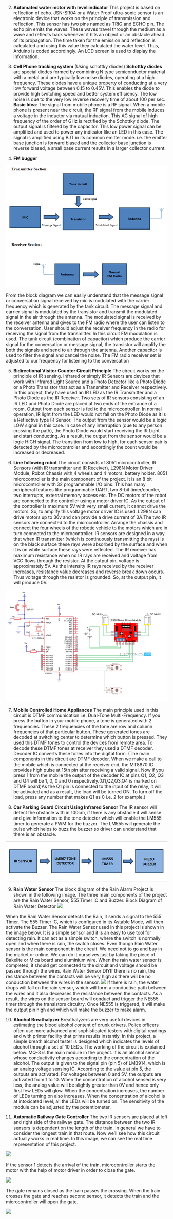 2)  __Automated water motor with level indicator__
This project is based on reflection of echo. JSN-SR04 or a Water Proof ultra-sonic sensor is an electronic device that works on the 
principle of transmission and reflection. This sensor has two pins named as TRIG and ECHO pin. The echo pin emits the waves. 
These waves travel through the medium as a wave and reflects back whenever it hits an object or an obstacle ahead of its propagation.
The time taken for the emission and reflection is calculated and using this value they calculated the water level. Thus, Arduino is 
coded accordingly. An LCD screen is used to display the information.

3) __Cell Phone tracking system__
(Using schottky diodes)
__Schottky diodes__ are special diodes formed by combining N type semiconductor material with a metal and are typically low noise diodes,
operating at a high frequency. These diodes have a unique property of conducting at a very low forward voltage between 0.15 to 0.45V.
This enables the diode to provide high switching speed and better system efficiency.  The low noise is due to the very low reverse 
recovery time of about 100 per sec.
__Basic Idea__: The signal from mobile phone is a RF signal. When a mobile phone is present near the circuit, the RF signal from the
mobile induces a voltage in the inductor via mutual induction. This AC signal of high frequency of the order of GHz is rectified by 
the Schottky diode. The output signal is filtered by the capacitor. This low power signal can be amplified and used to power any 
indicator like an LED in this case. The signal is amplified using BJT in its common emitter mode.  i.e. the emitter base junction 
is forward biased and the collector base junction is reverse biased, a small base current results in a larger collector current.

4) __FM bugger__






![](/images/fm%20bugger.png)

From the block diagram we can easily understand that the message signal or conversation signal received by mic is modulated with the carrier frequency which is generated by the tank circuit. The message signal and carrier signal is modulated by the transistor and transmit the modulated signal in the air through the antenna. The modulated signal is received by the receiver antenna and gives to the FM radio where the user can listen to the conversation. User should adjust the receiver frequency in the radio for receiving the signal from the transmitter.
In this circuit FM modulation is used. The tank circuit (combination of capacitor) which produce the carrier signal for the conversation or message signal, the transistor will amplify the both the signals and send to air through the antenna. Another capacitor is used to filter the signal and cancel the noise. The FM radio receiver set is adjusted to our frequency for listening to the conversation

5) __Bidirectional Visitor Counter Circuit Principle__
The circuit works on the principle of IR sensing. Infrared or simply IR Sensors are devices that work with Infrared Light Source and a Photo Detector like a Photo Diode or a Photo Transistor that act as a Transmitter and Receiver respectively. In this project, they have used an IR LED as the IR Transmitter and a Photo Diode as the IR Receiver. Two sets of IR sensors consisting of an IR LED and Photo Diode are placed at two ends of the entrance of a room. Output from each sensor is fed to the microcontroller. In normal operation, IR light from the LED would not fall on the Photo Diode as it is a Reflective type IR Sensor. The output from the sensor would be a logic LOW signal in this case. In case of any interruption (due to any person crossing the path), the Photo Diode would start receiving the IR Light and start conducting. As a result, the output from the sensor would be a logic HIGH signal. The transition from low to high, for each sensor pair is detected by the microcontroller and accordingly the count would be increased or decreased.

6) __Line following robot__
The circuit consists of 8051 microcontroller, IR Sensors (with IR transmitter and IR Receiver), L298N Motor Driver Module, Robot Chassis with 4 wheels and 4 motors, battery holder. 8051 microcontroller is the main component of the project. It is an 8 bit microcontroller with 32 programmable I/O pins. This has many peripheral features like programmable UART, two 8-bit timer/counter, two interrupts, external memory access etc. The DC motors of the robot are connected to the controller using a motor driver IC. As the output of the controller is maximum 5V with very small current, it cannot drive the motors. So, to amplify this voltage motor driver IC is used. L298N can drive motors up to 36v and can provide a drive current of 3A.The two IR sensors are connected to the microcontroller. Arrange the chassis and connect the four wheels of the robotic vehicle to the motors which are in turn connected to the microcontroller.
IR sensors are designed in a way that when IR transmitter (which is continuously transmitting the rays) is on the black surface these rays were absorbed by the surface and when it is on white surface these rays were reflected. The IR receiver has maximum resistance when no IR rays are received and voltage from VCC flows through the resistor. At the output pin, voltage is approximately 5V.
As the intensity IR rays received by the receiver increases, resistance value decreases and reverse break down occurs. Thus voltage through the resistor is grounded. So, at the output pin, it will produce 0V.

![](/images/image.png)

7) __Mobile Controlled Home Appliances__
The main principle used in this circuit is DTMF communication i.e. Dual-Tone Multi-Frequency. If you press the button in your mobile phone, a tone is generated with 2 frequencies. These 2 frequencies of the tone are row and column frequencies of that particular button. These generated tones are decoded at switching center to determine which button is pressed. They used this DTMF tones to control the devices from remote area. To decode these DTMF tones at receiver they used a DTMF decoder. Decoder IC converts these tones into the digital form. 
(The main components in this circuit are DTMF decoder. When we make a call to the mobile which is connected at the receiver end, the MT8870 IC provides high pulse at 15th pin after receiving a valid signal. Now if you press 1 from the mobile the output of the decoder IC at pins Q1, Q2, Q3 and Q4 will be 1, 0, 0 and 0 respectively.(Q1,Q2,Q3,Q4 is marked on DTMF board)As the Q1 pin is connected to the input of the relay, it will be activated and as a result, the load will be turned ON. To turn off the load, press any number that makes Q1 as 0 i.e. 2 for example.)

8) __Car Parking Guard Circuit Using Infrared Sensor__
The IR sensor will detect the obstacle with in 100cm, if there is any obstacle it will sense and give information to the tone detector which will enable the LM555 timer to generate a PWM for the buzzer. The LM555 will generate the pulse which helps to buzz the buzzer so driver can understand that there is an obstacle.


![](/images/car%20parking.png)

9) __Rain Water Sensor__
The block diagram of the Rain Alarm Project is shown in the following image. The three main components of the project are the Rain Water Sensor, 555 Timer IC and Buzzer.
Block Diagram of Rain Water Detector
![](https://www.electronicshub.org/wp-content/uploads/2013/10/Block-Diagram-of-Rain-Water-Detector.png)

When the Rain Water Sensor detects the Rain, it sends a signal to the 555 Timer. The 555 Timer IC, which is configured in its Astable Mode, will then activate the Buzzer.
The Rain Water Sensor used in this project is shown in the image below. It is a simple sensor and it is an easy to use tool for detecting rain. It can act as a simple switch, where the switch is normally open and when there is rain, the switch closes.
Even though Rain Water sensor is the main component in the circuit. We need not to go and buy in the market or online. We can do it ourselves just by taking the piece of Bakelite or Mica board and aluminium wire.
When the rain water sensor is completed, it should get connected to the circuit and voltage should be passed through the wires.
Rain Water Sensor DIYIf there is no rain, the resistance between the contacts will be very high as there will be no conduction between the wires in the sensor.
![](https://www.electronicshub.org/wp-content/uploads/2015/08/Rain-Water-Sensor-DIY.jpg)
If there is rain, the water drops will fall on the rain sensor, which will form a conductive path between the wires and it also decreases the resistance between the contacts.
As a result, the wires on the sensor board will conduct and trigger the NE555 timer through the transistors circuitry. Once NE555 is triggered, it will make the output pin high and which will make the buzzer to make alarm.

10) __Alcohol Breathalyzer__
Breathalyzers are very useful devices in estimating the blood alcohol content of drunk drivers. Police officers often use more advanced and sophisticated testers with digital readings and with printer facility that prints results instantly.
In this project, a simple breath alcohol tester is designed which indicates the levels of alcohol through a set of 10 LEDs. The working of the circuit is explained below.
MQ-3 is the main module in the project. It is an alcohol sensor whose conductivity changes according to the concentration of the alcohol.
The output is given to the signal pin (pin 5) of LM3914, which is an analog voltage sensing IC. According to the value at pin 5, the outputs are activated. For voltages between 0 and 5V, the outputs are activated from 1 to 10.
When the concentration of alcohol sensed is very less, the analog value will be slightly greater than 0V and hence only first few LEDs will glow.
When the concentration increases, the number of LEDs turning on also increases. When the concentration of alcohol is at intoxicated level, all the LEDs will be turned on. The sensitivity of the module can be adjusted by the potentiometer.

11) __Automatic Railway Gate Controller__
The two IR sensors are placed at left and right side of the railway gate. The distance between the two IR sensors is dependent on the length of the train. In general we have to consider the longest train in that route.
Now we’ll see how this circuit actually works in real time. In this image, we can see the real time representation of this project.


![](https://www.electronicshub.org/wp-content/uploads/2015/08/1.png)

If the sensor 1 detects the arrival of the train, microcontroller starts the motor with the help of motor driver in order to close the gate.

![](https://www.electronicshub.org/wp-content/uploads/2015/08/2.png)

The gate remains closed as the train passes the crossing.
When the train crosses the gate and reaches second sensor, it detects the train and the microcontroller will open the gate.


![](https://www.electronicshub.org/wp-content/uploads/2015/08/3.png)
